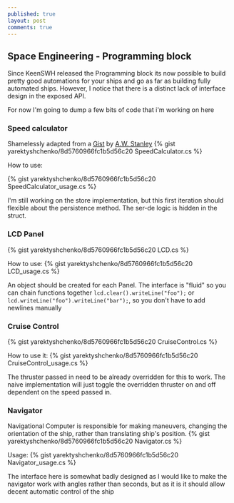 ```yaml
---
published: true
layout: post
comments: true
---
```









## Space Engineering - Programming block

Since KeenSWH released the Programming block its now possible to build pretty good automations for your ships
and go as far as building fully automated ships. However, I notice that there is a distinct lack of interface design in the exposed API.

For now I'm going to dump a few bits of code that i'm working on here

### Speed calculator
Shamelessly adapted from a [Gist](https://gist.github.com/awstanley/eb72ef4aa8683b7f0cf3) by [A.W. Stanley](https://gist.github.com/awstanley)
{% gist yarektyshchenko/8d5760966fc1b5d56c20 SpeedCalculator.cs %}

How to use:

{% gist yarektyshchenko/8d5760966fc1b5d56c20 SpeedCalculator_usage.cs %}

I'm still working on the store implementation, but this first iteration should flexible about the persistence method. The ser-de logic is hidden in the struct.

### LCD Panel
{% gist yarektyshchenko/8d5760966fc1b5d56c20 LCD.cs %}

How to use:
{% gist yarektyshchenko/8d5760966fc1b5d56c20 LCD_usage.cs %}

An object should be created for each Panel. The interface is "fluid" so you can chain functions together `lcd.clear().writeLine("foo");` or `lcd.writeLine("foo").writeLine("bar");`, so you don't have to add newlines manually

### Cruise Control
{% gist yarektyshchenko/8d5760966fc1b5d56c20 CruiseControl.cs %}

How to use it:
{% gist yarektyshchenko/8d5760966fc1b5d56c20 CruiseControl_usage.cs %}

The thruster passed in need to be already overridden for this to work.
The naive implementation will just toggle the overridden thruster on and off dependent on the speed passed in.

### Navigator
Navigational Computer is responsible for making maneuvers, changing the orientation of the ship, rather than translating ship's position.
{% gist yarektyshchenko/8d5760966fc1b5d56c20 Navigator.cs %}

Usage:
{% gist yarektyshchenko/8d5760966fc1b5d56c20 Navigator_usage.cs %}

The interface here is somewhat badly designed as I would like to make the navigator work with angles rather than seconds, but as it is it should allow decent automatic control of the ship
